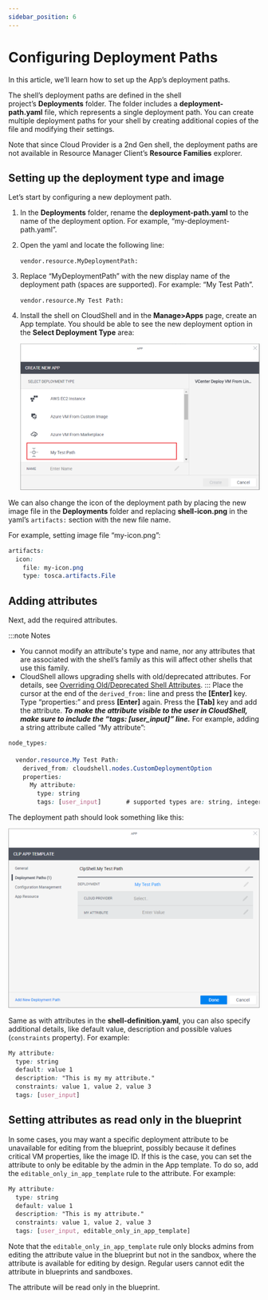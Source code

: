 ```yaml
---
sidebar_position: 6
---
```


# Configuring Deployment Paths

In this article, we’ll learn how to set up the App’s deployment paths.

The shell’s deployment paths are defined in the shell project’s **Deployments** folder. The folder includes a **deployment\-path.yaml** file, which represents a single deployment path. You can create multiple deployment paths for your shell by creating additional copies of the file and modifying their settings.

Note that since Cloud Provider is a 2nd Gen shell, the deployment paths are not available in Resource Manager Client’s **Resource Families** explorer.

## Setting up the deployment type and image

Let’s start by configuring a new deployment path.

1. In the **Deployments** folder, rename the **deployment\-path.yaml** to the name of the deployment option. For example, “my-deployment\-path.yaml”.
    
2. Open the yaml and locate the following line:
    
    `vendor.resource.MyDeploymentPath:`
    
3. Replace “MyDeploymentPath” with the new display name of the deployment path (spaces are supported). For example: “My Test Path”.
    
    `vendor.resource.My Test Path:`
    
4. Install the shell on CloudShell and in the **Manage>Apps** page, create an App template. You should be able to see the new deployment option in the **Select Deployment Type** area:
    
    ![Resource information](/Images/Devguide-cloud-providers/Configuring-Deployment-Paths_624x380.png)
    

We can also change the icon of the deployment path by placing the new image file in the **Deployments** folder and replacing **shell-icon.png** in the yaml’s `artifacts:` section with the new file name.

For example, setting image file “my-icon.png”:

```css
artifacts:
  icon:
    file: my-icon.png
    type: tosca.artifacts.File
```

## Adding attributes

Next, add the required attributes.

:::note Notes
- You cannot modify an attribute's type and name, nor any attributes that are associated with the shell’s family as this will affect other shells that use this family.
- CloudShell allows upgrading shells with old/deprecated attributes. For details, see [Overriding Old/Deprecated Shell Attributes](https://help.quali.com/Online%20Help/0.0/Portal/Content/DevGuide/Shells/Override-old-shell-attributes.htm).
:::
Place the cursor at the end of the `derived_from:` line and press the **\[Enter\]** key. Type “properties:” and press **\[Enter\]** again. Press the **\[Tab\]** key and add the attribute. ***To make the attribute visible to the user in CloudShell, make sure to include the “tags: \[user\_input\]” line.*** For example, adding a string attribute called “My attribute”:

```css
node_types:
 
  vendor.resource.My Test Path:
    derived_from: cloudshell.nodes.CustomDeploymentOption
    properties:
      My attribute:
        type: string
        tags: [user_input]       # supported types are: string, integer, float, boolean, cloudshell.datatypes.Password
```

The deployment path should look something like this:

![Resource information](/Images/Devguide-cloud-providers/Configuring-Deployment-Paths_1_624x444.png)

Same as with attributes in the **shell-definition.yaml**, you can also specify additional details, like default value, description and possible values (`constraints` property). For example:

```css
My attribute:
  type: string
  default: value 1
  description: "This is my my attribute."
  constraints: value 1, value 2, value 3
  tags: [user_input]
```

## Setting attributes as read only in the blueprint

In some cases, you may want a specific deployment attribute to be unavailable for editing from the blueprint, possibly because it defines critical VM properties, like the image ID. If this is the case, you can set the attribute to only be editable by the admin in the App template. To do so, add the `editable_only_in_app_template` rule to the attribute. For example:

```css
My attribute:
  type: string
  default: value 1
  description: "This is my attribute."
  constraints: value 1, value 2, value 3
  tags: [user_input, editable_only_in_app_template]
```

Note that the `editable_only_in_app_template` rule only blocks admins from editing the attribute value in the blueprint but not in the sandbox, where the attribute is available for editing by design. Regular users cannot edit the attribute in blueprints and sandboxes.

The attribute will be read only in the blueprint.